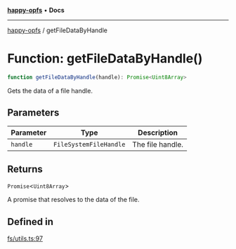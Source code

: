 [**happy-opfs**](../README.md) • **Docs**

***

[happy-opfs](../README.md) / getFileDataByHandle

# Function: getFileDataByHandle()

```ts
function getFileDataByHandle(handle): Promise<Uint8Array>
```

Gets the data of a file handle.

## Parameters

| Parameter | Type | Description |
| ------ | ------ | ------ |
| `handle` | `FileSystemFileHandle` | The file handle. |

## Returns

`Promise`\<`Uint8Array`\>

A promise that resolves to the data of the file.

## Defined in

[fs/utils.ts:97](https://github.com/JiangJie/happy-opfs/blob/41bfb9280ee562c4a8708809308f96d116edb112/src/fs/utils.ts#L97)
